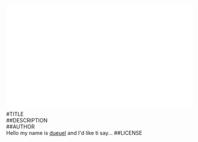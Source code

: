 ![image](screenshot.png)  
#TITLE  
##DESCRIPTION  
##AUTHOR  
Hello my name is [dueuel](https://github.com/dueuel) and I'd like ti say... 
##LICENSE  

